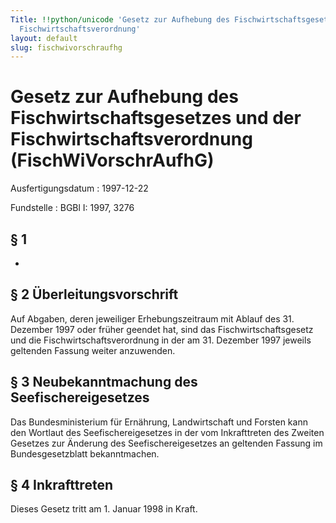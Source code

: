 ```yaml
---
Title: !!python/unicode 'Gesetz zur Aufhebung des Fischwirtschaftsgesetzes und der
  Fischwirtschaftsverordnung'
layout: default
slug: fischwivorschraufhg
---
```


# Gesetz zur Aufhebung des Fischwirtschaftsgesetzes und der Fischwirtschaftsverordnung (FischWiVorschrAufhG)

Ausfertigungsdatum
:   1997-12-22

Fundstelle
:   BGBl I: 1997, 3276



## § 1

-


## § 2 Überleitungsvorschrift

Auf Abgaben, deren jeweiliger Erhebungszeitraum mit Ablauf des 31.
Dezember 1997 oder früher geendet hat, sind das Fischwirtschaftsgesetz
und die Fischwirtschaftsverordnung in der am 31. Dezember 1997 jeweils
geltenden Fassung weiter anzuwenden.


## § 3 Neubekanntmachung des Seefischereigesetzes

Das Bundesministerium für Ernährung, Landwirtschaft und Forsten kann
den Wortlaut des Seefischereigesetzes in der vom Inkrafttreten des
Zweiten Gesetzes zur Änderung des Seefischereigesetzes an geltenden
Fassung im Bundesgesetzblatt bekanntmachen.


## § 4 Inkrafttreten

Dieses Gesetz tritt am 1. Januar 1998 in Kraft.


